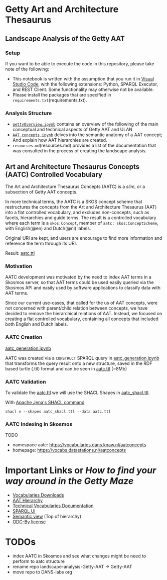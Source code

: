 
# Getty Art and Architecture Thesaurus


## Landscape Analysis of the Getty AAT

### Setup
If you want to be able to execute the code in this repository, please take note of the following: 
- This notebook is written with the assumption that you run it in [Visual Studio Code](https://code.visualstudio.com/), with the following extensions: Python, SPARQL Executor, and REST Client. Some functionality may otherwise not be available.
- Please install the packages that are specified in `requirements.txt`(requirements.txt). 

### Analysis Structure 
- [`gettyOverview.ipynb`](gettyOverview.ipynb) contains an overview of the following of the main conceptual and technical aspects of Getty AAT and ULAN
- [`AAT_concepts.ipynb`](AAT_concepts.ipynb) delves into the semantic anatomy of a AAT concept; And explain how AAT hierarchies are created.
- `resources.md`(resources.md) provides a list of the documentation that was consulted in the process of creating the landscape analysis. 


## Art and Architecture Thesaurus Concepts (AATC) Controlled Vocabulary

The Art and Architecture Thesaurus Concepts (AATC) is a *slim*, or a subsection of Getty AAT concepts. 

In more technical terms, the AATC is a SKOS concept scheme that restructures the concepts from the Art and Architecture Thesaurus (AAT) into a flat controlled vocabulary, and excludes non-concepts, such as facets, hierarchies and guide terms. 
The result is a controlled vocabulary where each term is a `skos:Concept`, member of `aatc: skos:ConceptScheme`, with English(@en) and Dutch(@nl) labels. 

Original URI are kept, and users are encourage to find more information and reference the term through its URI. 

Result: [aatc.ttl](aatc.ttl) 

### Motivation 

AATC development was motivated by the need to index AAT terms in a Skosmos server, so that AAT terms could be used easily queried via the Skosmos API and easily used by software applications to classify data with AAT terms.

Since our current use-cases, that called for the us of AAT concepts, were not concerned with parent/child relation between concepts, we have decided to remove the hierarchical relations of AAT. Instead, we focused on creating a flat controlled vocabulary, containing all concepts that included both English and Dutch labels.

### AATC Creation

[aatc_generation.ipynb](aatc_generation.ipynb)

AATC was created via a `CONSTRUCT` SPARQL query in [aatc_generation.ipynb](aatc_generation.ipynb) that transforms the query result onto a new structure, saved in the RDF based turtle (.ttl) format and can be seen in [aatc.ttl](aatc.ttl) (~8Mb) 

### AATC Validation

To validate the [aatc.ttl](aatc.ttl) we will use the SHACL Shapes in [aatc_shacl.ttl](aatc_shacl.ttl).

With [Apache Jena's SHACL command](https://jena.apache.org/documentation/shacl/)

`shacl v --shapes aatc_shacl.ttl --data aatc.ttl`



### AATC Indexing in Skosmos

TODO
* namespace aatc: https://vocabularies.dans.knaw.nl/aatconcepts
* homepage:  https://vocabs.datastations.nl/aatconcepts



# Important Links or *How to find your way around in the Getty Maze*

* [Vocabularies Downloads](https://www.getty.edu/research/tools/vocabularies/obtain/download.html)
* [AAT Hierarchy](https://www.getty.edu/vow/AATHierarchy?find=&logic=AND&note=&english=N&subjectid=300000000)
* [Technical Vocabularies Documentation](http://vocab.getty.edu/doc/)
* [SPARQL UI](https://vocab.getty.edu/queries#Finding_Subjects)
* [Semantic view](https://vocab.getty.edu/aat/) (Top of hierarchy)
* [ODC-By license](https://opendatacommons.org/licenses/by/1-0/)


# TODOs
* index AATC in Skosmos and see what changes might be need to perform to aatc structure
* rename repo landscape-analysis-Getty-AAT -> Getty-AAT
* move repo to DANS-labs org
